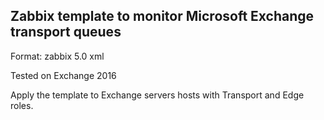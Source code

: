 
## Zabbix template to monitor Microsoft Exchange transport queues

Format: zabbix 5.0 xml

Tested on Exchange 2016

Apply the template to Exchange servers hosts with Transport and Edge roles.
